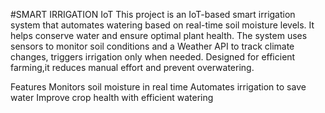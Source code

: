 #SMART IRRIGATION IoT
This project is an IoT-based smart irrigation system that automates watering based on real-time soil moisture levels. It helps conserve water and ensure optimal plant health. The system uses sensors to monitor soil conditions and a Weather API to track climate changes, triggers irrigation only when needed. Designed for efficient farming,it reduces manual effort and prevent overwatering.

Features
Monitors soil moisture in real time
Automates irrigation to save water
Improve crop health with efficient watering
